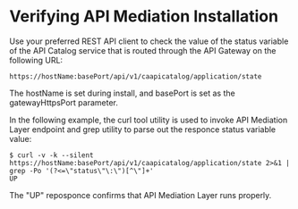 # Verifying API Mediation Installation

Use your preferred REST API client to check the value of the status variable of the API Catalog service that is routed through the API Gateway on the following URL:  

```
https://hostName:basePort/api/v1/caapicatalog/application/state
```
The hostName is set during install, and basePort is set as the gatewayHttpsPort parameter.

In the following example, the curl tool utility is used to invoke API Mediation Layer endpoint and grep utility to parse out the responce status variable value:

```
$ curl -v -k --silent https://hostName:basePort/api/v1/caapicatalog/application/state 2>&1 | grep -Po '(?<=\"status\"\:\")[^\"]+'
UP
```
The "UP" reposponce confirms that API Mediation Layer runs properly.
